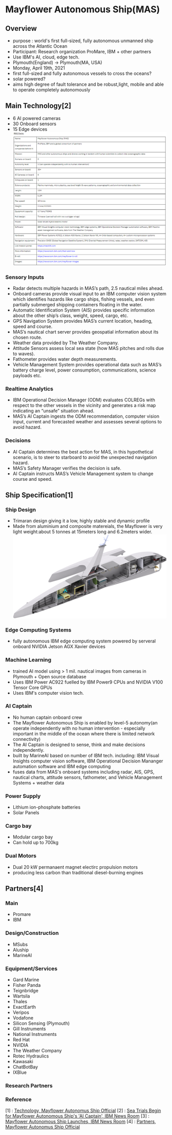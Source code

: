 # Mayflower Autonomous Ship(MAS)
## Overview
* purpose : world's first full-sized, fully autonomous unmanned ship across the Atlantic Ocean
* Participant: Research organization ProMare, IBM + other partners
* Use IBM's AI, cloud, edge tech.
* Plymouth(England) -> Plymouth(MA, USA)
* Monday, April 19th, 2021
* first full-sized and fully autonomous vessels to cross the oceans?
* solar powered?
* aims  high degree of fault tolerance and be robust,light, mobile and able to operate completely autonomously

## Main Technology[2]
* 6 AI powered cameras
* 30 Onboard sensors
* 15 Edge devices
![MAS Fact](./images/MAS_spec.png)

### Sensory Inputs
* Radar detects multiple hazards in MAS’s path, 2.5 nautical miles ahead.
* Onboard cameras provide visual input to an IBM computer vision system which identifies hazards like cargo ships, fishing vessels, and even partially submerged shipping containers floating in the water.
* Automatic Identification System (AIS) provides specific information about the other ship’s class, weight, speed, cargo, etc.
* GPS Navigation System provides MAS’s current location, heading, speed and course.
* MAS’s nautical chart server provides geospatial information about its chosen route.
* Weather data provided by The Weather Company.
* Attitude Sensors assess local sea state (how MAS pitches and rolls due to waves).
* Fathometer provides water depth measurements.
* Vehicle Management System provides operational data such as MAS’s battery charge level, power consumption, communications, science payloads etc.

### Realtime Analytics
* IBM Operational Decision Manager (ODM) evaluates COLREGs with respect to the other vessels in the vicinity and generates a risk map indicating an “unsafe” situation ahead.
* MAS’s AI Captain ingests the ODM recommendation, computer vision input, current and forecasted weather and assesses several options to avoid hazard.

### Decisions
* AI Captain determines the best action for MAS, in this hypothetical scenario, is to steer to starboard to avoid the unexpected navigation hazard.
* MAS’s Safety Manager verifies the decision is safe.
* AI Captain instructs MAS’s Vehicle Management system to change course and speed.

## Ship Specification[1]
### Ship Design
* Trimaran design giving it a low, highly stable and dynamic profile
* Made from aluminium and composite matereials, the Mayflower is very light weight:about 5 tonnes at 15meters long and 6.2meters wider. 
![MAS design](./images/MAS_design.PNG)

### Edge Computing Systems
* fully autonomous IBM edge computing system powered by serveral onboard NVIDIA Jetson AGX Xavier devices

### Machine Learning
* trained AI model using > 1 mil. nautical images from cameras in Plymouth + Open source database
* Uses IBM Power AC922 fuelled by IBM Power9 CPUs and NVIDIA V100 Tensor Core GPUs
* Uses IBM's computer vision tech. 

### AI Captain
* No human captain onboard crew
* The Mayflower Autonomous Ship is enabled by level-5 autonomy(an operate independently with no human intervention - especially important in the middle of the ocean where there is limited network connectivity)
* The AI Captain is designed to sense, think and make decisions independently.
* built by MarineAI based on number of IBM tech. including: IBM Visual Insights computer vision software, IBM Operational Decision Mananger automation software and IBM edge computing
* fuses data from MAS's onboard systems including radar, AIS, GPS, nautical charts, attitude sensors, fathometer, and Vehicle Management Systems + weather data

### Power Supply
* Lithium ion-phosphate batteries
* Solar Panels

### Cargo bay
* Modular cargo bay 
* Can hold up to 700kg

### Dual Motors
* Dual 20 kW permanaent magnet electirc propulsion motors
* producing less carbon than traditional diesel-burning engines

## Partners[4]
### Main
* Promare
* IBM

### Design/Construction
* MSubs
* Aluship
* MarineAI

### Equipment/Services
* Gard Marine
* Fisher Panda
* Teignbridge
* Wartsila
* Thales
* ExactEarth
* Veripos 
* Vodafone
* Silicon Sensing (Plymouth)
* Gill Instruments
* National Instruments
* Red Hat
* NVIDIA
* The Weather Company
* Rotec Hydraulics
* Kawasaki
* ChatBotBay
* IXBlue

### Research Partners


### Reference
[1] : [Technology, Mayflower Autonomus Ship Official](https://mas400.com/technology)
[2] : [Sea Trials Begin for Mayflower Autonomous Ship's 'AI Captain', IBM News Room](https://newsroom.ibm.com/2020-03-05-Sea-Trials-Begin-for-Mayflower-Autonomous-Ships-AI-Captain#assets_all)
[3] : [Mayflower Autonomous Ship Launches, IBM News Room](https://newsroom.ibm.com/2020-09-15-Mayflower-Autonomous-Ship-Launches)
[4] : [Partners, Mayflower Autonomus Ship Official](https://mas400.com/partners)